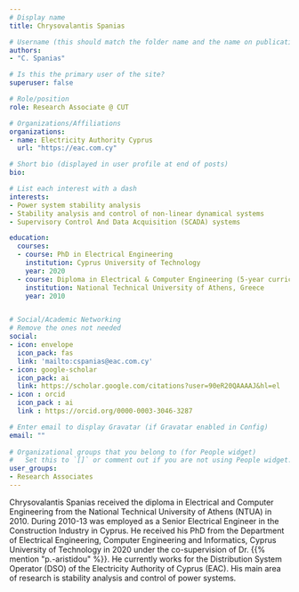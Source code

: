 ```yaml
---
# Display name
title: Chrysovalantis Spanias

# Username (this should match the folder name and the name on publications)
authors:
- "C. Spanias"

# Is this the primary user of the site?
superuser: false

# Role/position
role: Research Associate @ CUT

# Organizations/Affiliations
organizations:
- name: Electricity Authority Cyprus
  url: "https://eac.com.cy"

# Short bio (displayed in user profile at end of posts)
bio: 

# List each interest with a dash
interests:
- Power system stability analysis
- Stability analysis and control of non-linear dynamical systems
- Supervisory Control And Data Acquisition (SCADA) systems 

education:
  courses:
  - course: PhD in Electrical Engineering
    institution: Cyprus University of Technology
    year: 2020
  - course: Diploma in Electrical & Computer Engineering (5-year curriculum)
    institution: National Technical University of Athens, Greece
    year: 2010


# Social/Academic Networking
# Remove the ones not needed
social:
- icon: envelope
  icon_pack: fas
  link: 'mailto:cspanias@eac.com.cy' 
- icon: google-scholar
  icon_pack: ai
  link: https://scholar.google.com/citations?user=90eR20QAAAAJ&hl=el
- icon : orcid
  icon_pack : ai
  link : https://orcid.org/0000-0003-3046-3287

# Enter email to display Gravatar (if Gravatar enabled in Config)
email: ""
  
# Organizational groups that you belong to (for People widget)
#   Set this to `[]` or comment out if you are not using People widget.
user_groups:
- Research Associates
---
```


Chrysovalantis Spanias received the diploma in Electrical and Computer Engineering from the National Technical University of Athens (NTUA) in 2010. During 2010-13 was employed as a Senior Electrical Engineer in the Construction Industry in Cyprus. He received his PhD from the Department of Electrical Engineering, Computer Engineering and Informatics, Cyprus University of Technology in 2020 under the co-supervision of Dr. {{% mention "p.-aristidou" %}}. He currently works for the Distribution System Operator (DSO) of the Electricity Authority of Cyprus (EAC). His main area of research is stability analysis and control of power systems.


